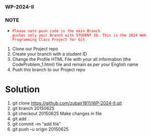 

### WP-2024-II
### NOTE
- <code style="color : red">Please note push code in the main Branch pushes only your Branch with STUDENT ID. This is the 2024 Web Programming Class Project for Git.</code>


1. Clone our Project repo 
2. Create your branch with a student ID
3. Change the Profile HTML File with your all information (the CodeProblem_1.html) file and remain as per your English name
4. Push this branch to our Project repo

# Solution 
1. git clone https://github.com/zubair1811/WP-2024-II.git 
2. git branch 20150625
3. git checkout 20150625
Make changes in file 
4. git add .
5. git commit –m “add file”
5. git push –u origin 20150625

